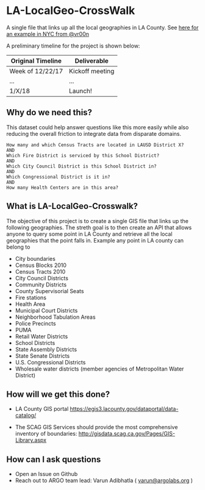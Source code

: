 # LA-LocalGeo-CrossWalk
A single file that links up all the local geographies in LA County. See [here for an example in NYC from @vr00n](https://github.com/vr00n/NYC-LocalGeo-CrossWalk)

A preliminary timeline for the project is shown below:

| Original Timeline | Deliverable |
| ------------- | ------------- |
| Week of 12/22/17 | Kickoff meeting |
| ...| ... |
| 1/X/18 | Launch! |

## Why do we need this?

This dataset could help answer questions like this more easily while also reducing the overall friction to integrate data from disparate domains.

    How many and which Census Tracts are located in LAUSD District X?
    AND 
    Which Fire District is serviced by this School District?
    AND 
    Which City Council District is this School District in?
    AND 
    Which Congressional District is it in?
    AND
    How many Health Centers are in this area?

## What is LA-LocalGeo-Crosswalk?

The objective of this project is to create a single GIS file that  links up the following geographies. The streth goal is to then create an API that allows anyone to query some point in LA County and retrieve all the local geographies that the point falls in. Example any point in LA county can belong to

- City boundaries
- Census Blocks 2010
- Census Tracts 2010
- City Council Districts
- Community Districts
- County Supervisorial Seats
- Fire stations
- Health Area
- Municipal Court Districts
- Neighborhood Tabulation Areas
- Police Precincts
- PUMA
- Retail Water Districts
- School Districts
- State Assembly Districts
- State Senate Districts
- U.S. Congressional Districts
- Wholesale water districts (member agencies of Metropolitan Water District)

## How will we get this done?

- LA County GIS portal https://egis3.lacounty.gov/dataportal/data-catalog/

- The SCAG GIS Services should provide the most comprehensive inventory of boundaries: http://gisdata.scag.ca.gov/Pages/GIS-Library.aspx

## How can I ask questions
- Open an Issue on Github
- Reach out to ARGO team lead: Varun Adibhatla ( varun@argolabs.org )



